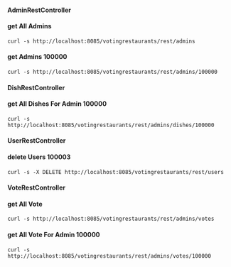 ####                AdminRestController

#### get All Admins
`curl -s http://localhost:8085/votingrestaurants/rest/admins`

#### get Admins 100000
`curl -s http://localhost:8085/votingrestaurants/rest/admins/100000`


####                DishRestController

#### get All Dishes For Admin 100000
`curl -s http://localhost:8085/votingrestaurants/rest/admins/dishes/100000`


####                UserRestController

#### delete Users 100003
`curl -s -X DELETE http://localhost:8085/votingrestaurants/rest/users`


####                VoteRestController

#### get All Vote
`curl -s http://localhost:8085/votingrestaurants/rest/admins/votes`

#### get All Vote For Admin 100000
`curl -s http://localhost:8085/votingrestaurants/rest/admins/votes/100000`